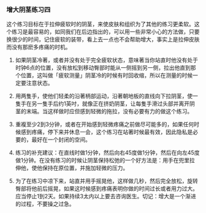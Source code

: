 ### 增大阴茎练习四

这个练习目标在于拉伸疲软时的阴茎，来使皮肤和组织为了其他的练习更柔软。这个练习是最容易的，如同我们在后边指出的，可以用一些非常小心的方法做，只要换很少的时间，记住疲软的装带，看上去一点也不会帮助增大，事实上是拉伸皮肤而没有那麽多疼痛的时机。

1. 如果阴茎冷著，或者并没有处于完全疲软状态，意味著当你站直时他没有处于时钟6点的位置，没有放松到移动臀部时能从一侧摇到另一侧，拉出他直到那个位置，这叫做「疲软测量」阴茎冷的时候有时回收缩，所以在测量的时候一定要注意状态。

2. 用两隻手，使他们轻柔的沿著柄部运动，沿著朝地板的直线向下拉阴茎，使一隻手在另一隻手后约1英吋，就像正在挤奶阴茎，让每隻手滑过头部并离开阴茎的末端。当这样做时应但感到轻微的拖拉，没有必要有力的做这个练习。

3. 重複至少2到3分钟，或者在开始感到轻微疼痛之前做尽可能多的，如果任何时候感到疼痛，停下来并休息一会，这个练习在站著时候最有效，因此隐私是必要的，最好在一个封闭的空间。

4. 练习的补充建议：在直线时做1分钟，然后向右45度做1分钟，然后在向左45度做1分钟。在没有练习的时候让阴茎保持松弛的一个好方法是：用手在兜里拉伸他，使他保持在原位置，并施加轻微的压力。

5. 为了在练习中凉下来，站直并用手摇晃他，这样做几秒，然后完全放松，旋转臀部将他前后摇晃，如果这时候感到疼痛表明你做的时间过长或者用力过大。应当停止1到2天。如果持续3太内以上要去咨询医生。切记：增大是一个渐进的过程，不要操之过急。
